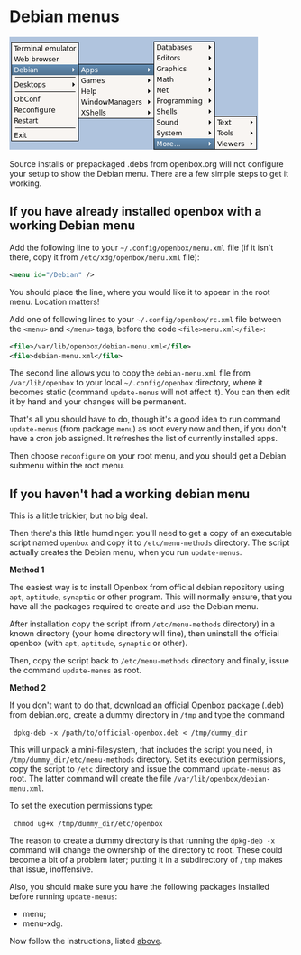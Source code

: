 # Debian menus

![NewMoreMenu.png](../assets/img/NewMoreMenu.png)

Source installs or prepackaged .debs from openbox.org will not configure
your setup to show the Debian menu. There are a few simple steps to get
it working.

## If you have already installed openbox with a working Debian menu

Add the following line to your `~/.config/openbox/menu.xml` file
(if it isn't there, copy it from `/etc/xdg/openbox/menu.xml` file):

```xml
<menu id="/Debian" />
```

You should place the line, where you would like it to appear in the root
menu. Location matters!

Add one of following lines to your `~/.config/openbox/rc.xml` file
between the `<menu>` and `</menu>` tags, before the code `<file>menu.xml</file>`:

```xml
<file>/var/lib/openbox/debian-menu.xml</file>
<file>debian-menu.xml</file>
```

The second line allows you to copy the `debian-menu.xml` file from
`/var/lib/openbox` to your local `~/.config/openbox` directory,
where it becomes static (command `update-menus` will not affect it).
You can then edit it by hand and your changes will be permanent.

That's all you should have to do, though it's a good idea to run command
`update-menus` (from package `menu`) as root every now and then, if you don't
have a cron job assigned. It refreshes the list of currently installed apps.

Then choose `reconfigure` on your root menu,
and you should get a Debian submenu within the root menu.

## If you haven't had a working debian menu

This is a little trickier, but no big deal.

Then there's this little humdinger: you'll need to get a copy of an executable
script named `openbox` and copy it to `/etc/menu-methods` directory.
The script actually creates the Debian menu, when you run `update-menus`.

**Method 1**

The easiest way is to install Openbox from official debian repository
using `apt`, `aptitude`, `synaptic` or other program. This will
normally ensure, that you have all the packages required to create and
use the Debian menu.

After installation copy the script (from `/etc/menu-methods`
directory) in a known directory (your home directory will fine), then uninstall
the official openbox (with `apt`, `aptitude`, `synaptic` or other).

Then, copy the script back to `/etc/menu-methods` directory and
finally, issue the command `update-menus` as root.

**Method 2**

If you don't want to do that, download an official Openbox package
(.deb) from debian.org, create a dummy directory in `/tmp` and type
the command

` dpkg-deb -x /path/to/official-openbox.deb < /tmp/dummy_dir`

This will unpack a mini-filesystem, that includes the script you need,
in `/tmp/dummy_dir/etc/menu-methods` directory. Set its execution
permissions, copy the script to `/etc` directory and issue the command
`update-menus` as root. The latter command will create the file
`/var/lib/openbox/debian-menu.xml`.

To set the execution permissions type:

` chmod ug+x /tmp/dummy_dir/etc/openbox`

The reason to create a dummy directory is that running the `dpkg-deb -x`
command will change the ownership of the directory to root. These could
become a bit of a problem later; putting it in a subdirectory of
`/tmp` makes that issue, inoffensive.

Also, you should make sure you have the following packages installed
before running `update-menus`:

- menu;
- menu-xdg.

Now follow the instructions, listed
[above](#if-you-have-already-installed-openbox-with-a-working-debian-menu).
